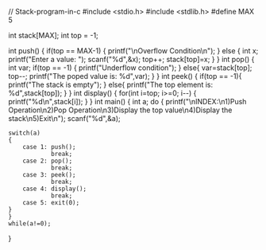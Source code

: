 // Stack-program-in-c
#include <stdio.h>
#include <stdlib.h>
#define MAX 5

int stack[MAX];
int top = -1;

int push()
{
        if(top == MAX-1)
    {
        printf("\nOverflow Condition\n");
    }
    else 
    {
        int x;
        printf("Enter a value: ");
        scanf("%d",&x);
        top++;
        stack[top]=x;
    }
}
int pop()
{
    int var;
    if(top == -1)
    {
        printf("Underflow condition");
    }
    else{
        var=stack[top];
        top--;
        printf("The poped value is: %d",var);
    }
}
int peek()
{
    if(top == -1){
        printf("The stack is empty");
    }
    else{
        printf("The top element is: %d",stack[top]);
    }
}
int display()
{
    for(int i=top; i>=0; i--)
    {
        printf("%d\n",stack[i]);
    }
}
int main()
{
    int a;
    do
    {
    printf("\nINDEX:\n1)Push Operation\n2)Pop Operation\n3)Display the top value\n4)Display the stack\n5)Exit\n");
    scanf("%d",&a);

    switch(a)
    {
        case 1: push();
                break;
        case 2: pop();
                break;
        case 3: peek();
                break;
        case 4: display();
                break;
        case 5: exit(0);
    }
    }
    while(a!=0);
}

